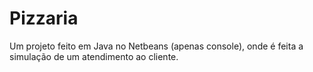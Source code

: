 # Pizzaria
Um projeto feito em Java no Netbeans (apenas console), onde é feita a simulação de um atendimento ao cliente.
